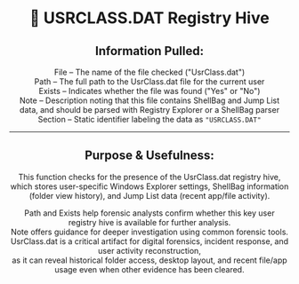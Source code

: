 <div align="center">

# 📁 USRCLASS.DAT Registry Hive

## **Information Pulled:**  
File – The name of the file checked ("UsrClass.dat")  
Path – The full path to the UsrClass.dat file for the current user  
Exists – Indicates whether the file was found ("Yes" or "No")  
Note – Description noting that this file contains ShellBag and Jump List data, and should be parsed with Registry Explorer or a ShellBag parser  
Section – Static identifier labeling the data as `"USRCLASS.DAT"`

---

## **Purpose & Usefulness:**  
This function checks for the presence of the UsrClass.dat registry hive, which stores user-specific Windows Explorer settings, ShellBag information (folder view history), and Jump List data (recent app/file activity).

Path and Exists help forensic analysts confirm whether this key user registry hive is available for further analysis.  
Note offers guidance for deeper investigation using common forensic tools.  
UsrClass.dat is a critical artifact for digital forensics, incident response, and user activity reconstruction,  
as it can reveal historical folder access, desktop layout, and recent file/app usage even when other evidence has been cleared.

</div>
